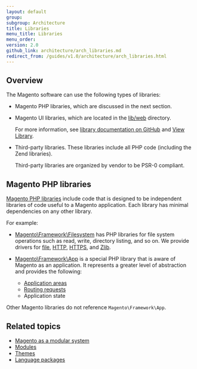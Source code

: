 ```yaml
---
layout: default
group: 
subgroup: Architecture
title: Libraries
menu_title: Libraries
menu_order: 
version: 2.0
github_link: architecture/arch_libraries.md
redirect_from: /guides/v1.0/architecture/arch_libraries.html
---
```


<h2 id="m2arch-libraries-overview">Overview</h2>
The Magento software can use the following types of libraries:

*	Magento PHP libraries, which are discussed in the next section.
*	Magento UI libraries, which are located in the <a href="{{ site.mage2000url }}lib/web" target="_blank">lib/web</a> directory.

	For more information, see <a href="{{ site.mage2000url }}lib/web/css/docs/source/README.md" target="_blank">library documentation on GitHub</a> and <a href="{{page.baseurl}}architecture/view/view-lib.html">View Library</a>.
*	Third-party libraries<!-- , which are located in the <a href="{{ site.mage2000url }}lib/internal" target="_blank">lib/internal</a> directory -->. These libraries include all PHP code (including the Zend libraries).

	Third-party libraries are organized by vendor to be PSR-0 compliant.

<h2 id="m2arch-libraries-mage">Magento PHP libraries</h2>
<a href="{{ site.mage2000url }}lib/internal/Magento/Framework" target="_blank">Magento PHP libraries</a> include code that is designed to be independent libraries of code useful to a Magento application. Each library has minimal dependencies on any other library.

For example:

*	<a href="{{ site.mage2000url }}lib/internal/Magento/Framework/Filesystem" target="_blank">Magento\Framework\Filesystem</a> has PHP libraries for file system operations such as read, write, directory listing, and so on. We provide drivers for <a href="{{ site.mage2000url }}lib/internal/Magento/Framework/Filesystem/Driver/File.php" target="_blank">file</a>, <a href="{{ site.mage2000url }}lib/internal/Magento/Framework/Filesystem/Driver/Http.php" target="_blank">HTTP</a>, <a href="{{ site.mage2000url }}lib/internal/Magento/Framework/Filesystem/Driver/Https.php" target="_blank">HTTPS</a>, and <a href="{{ site.mage2000url }}lib/internal/Magento/Framework/Filesystem/Driver/Zlib.php" target="_blank">Zlib</a>.
*	<a href="{{ site.mage2000url }}lib/internal/Magento/Framework/App" target="_blank">Magento\Framework\App</a> is a special PHP library that is aware of Magento as an application. It represents a greater level of abstraction and provides the following:

	* <a href="{{page.baseurl}}architecture/modules/mod_and_areas.html">Application areas</a>
	* <a href="{{page.baseurl}}extension-dev-guide/routing.html">Routing requests</a>
	* Application state

<div class="bs-callout bs-callout-info" id="info">
  <p>Other Magento libraries do not reference <code>Magento\Framework\App</code>.</p>
</div>

<h2 id="m2arch-related">Related topics</h2>

* <a href="{{page.baseurl}}architecture/arch_asmodsys.html">Magento as a modular system</a>
* <a href="{{page.baseurl}}architecture/modules/mod_intro.html">Modules</a>
* <a href="{{page.baseurl}}architecture/arch_themes.html">Themes</a>
* <a href="{{page.baseurl}}architecture/arch_translations.html">Language packages</a>

